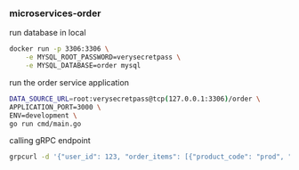 ### microservices-order

run database in local

```sh
docker run -p 3306:3306 \
    -e MYSQL_ROOT_PASSWORD=verysecretpass \
    -e MYSQL_DATABASE=order mysql

```

run the order service application

```sh
DATA_SOURCE_URL=root:verysecretpass@tcp(127.0.0.1:3306)/order \
APPLICATION_PORT=3000 \
ENV=development \
go run cmd/main.go
```

calling gRPC endpoint

```sh
grpcurl -d '{"user_id": 123, "order_items": [{"product_code": "prod", "quantity": 4, "unit_price": 12}]}' -plaintext localhost:3000 Order/Create
```

